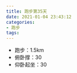 ```yaml
---
title: 跑步第35天
date: 2021-01-04 23:43:12
categories: 
- 跑步
tags:
---
```


- 跑步：1.5km
- 俯卧撑：30
- 仰卧起坐：30